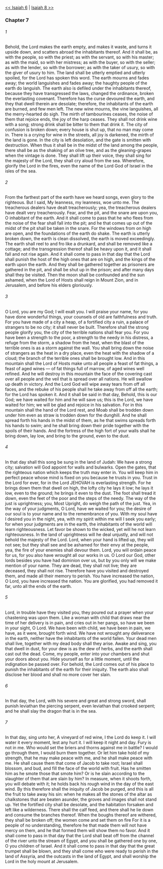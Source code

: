[<< Isaiah 6](Isaiah%206.md)  |  [Isaiah 8 >>](Isaiah%208.md)

### Chapter 7
###### 1
Behold, the Lord makes the earth empty, and makes it waste, and turns it upside down, and scatters abroad the inhabitants thereof. And it shall be, as with the people, so with the priest; as with the servant, so with his master; as with the maid, so with her mistress; as with the buyer, so with the seller; as with the lender, so with the borrower; as with the taker of usury, so with the giver of usury to him. The land shall be utterly emptied and utterly spoiled, for the Lord has spoken this word. The earth mourns and fades away; the world languishes and fades away; the haughty people of the earth do languish. The earth also is defiled under the inhabitants thereof, because they have transgressed the laws, changed the ordinance, broken the everlasting covenant. Therefore has the curse devoured the earth, and they that dwell therein are desolate; therefore, the inhabitants of the earth are burned, and few men left. The new wine mourns, the vine languishes, all the merry-hearted do sigh. The mirth of tambourines ceases, the noise of them that rejoice ends, the joy of the harp ceases. They shall not drink wine with a song; strong drink shall be bitter to them that drink it. The city of confusion is broken down; every house is shut up, that no man may come in. There is a crying for wine in the streets, all joy is darkened, the mirth of the land is gone. In the city is left desolation, and the gate is smitten with destruction. When thus it shall be in the midst of the land among the people, there shall be as the shaking of an olive tree, and as the gleaning-grapes when the vintage is done. They shall lift up their voice, they shall sing for the majesty of the Lord, they shall cry aloud from the sea. Wherefore, glorify the Lord in the fires, even the name of the Lord God of Israel in the isles of the sea.

###### 2
From the farthest part of the earth have we heard songs, even glory to the righteous. But I said, My leanness, my leanness, woe unto me. The treacherous dealers have dealt treacherously; yea, the treacherous dealers have dealt very treacherously. Fear, and the pit, and the snare are upon you, O inhabitant of the earth. And it shall come to pass that he who flees from the noise of the fear shall fall into the pit; and he that comes up out of the midst of the pit shall be taken in the snare. For the windows from on high are open, and the foundations of the earth do shake. The earth is utterly broken down, the earth is clean dissolved, the earth is moved exceedingly. The earth shall reel to and fro like a drunkard, and shall be removed like a cottage; and the transgression thereof shall be heavy upon it, and it shall fall and not rise again. And it shall come to pass in that day that the Lord shall punish the host of the high ones that are on high, and the kings of the earth upon the earth. And they shall be gathered together as prisoners are gathered in the pit, and shall be shut up in the prison; and after many days shall they be visited. Then the moon shall be confounded and the sun ashamed, when the Lord of Hosts shall reign in Mount Zion, and in Jerusalem, and before his elders gloriously.

###### 3
O Lord, you are my God; I will exalt you. I will praise your name, for you have done wonderful things, your counsels of old are faithfulness and truth. For you have made of a city a heap, of a fortified city a ruin, a palace of strangers to be no city; it shall never be built. Therefore shall the strong people glorify you, the city of the terrible nations shall fear you. For you have been a strength to the poor, a strength to the needy in his distress, a refuge from the storm, a shadow from the heat, when the blast of the terrible ones is as a storm against the wall. You shall bring down the noise of strangers as the heat in a dry place, even the heat with the shadow of a cloud; the branch of the terrible ones shall be brought low. And in this mountain shall the Lord of Hosts make unto all people a feast of fat things, a feast of aged wines — of fat things full of marrow, of aged wines well refined. And he will destroy in this mountain the face of the covering cast over all people and the veil that is spread over all nations. He will swallow up death in victory. And the Lord God will wipe away tears from off all faces, and the rebuke of his people shall he take away from off all the earth; for the Lord has spoken it. And it shall be said in that day, Behold, this is our God; we have waited for him and he will save us; this is the Lord, we have waited for him; we will be glad and rejoice in his salvation. For in this mountain shall the hand of the Lord rest, and Moab shall be trodden down under him even as straw is trodden down for the dunghill. And he shall spread forth his hands in the midst of them, as he that swims spreads forth his hands to swim; and he shall bring down their pride together with the spoils of their hands. And the fortress of the high fort of your walls shall he bring down, lay low, and bring to the ground, even to the dust.

###### 4
In that day shall this song be sung in the land of Judah: We have a strong city; salvation will God appoint for walls and bulwarks. Open the gates, that the righteous nation which keeps the truth may enter in. You will keep him in perfect peace whose mind is fixed on you because he trusts in you. Trust in the Lord for ever, for in the Lord JEHOVAH is everlasting strength. For he brings down them that dwell on high, the lofty city he lays it low; he lays it low, even to the ground; he brings it even to the dust. The foot shall tread it down, even the feet of the poor and the steps of the needy. The way of the just is uprightness; you, Most Upright, do weigh the path of the just. Yea, in the way of your judgments, O Lord, have we waited for you; the desire of our soul is to your name and to the remembrance of you. With my soul have I desired you in the night, yea, with my spirit within me will I seek you early; for when your judgments are in the earth, the inhabitants of the world will learn righteousness. Let favor be shown to the wicked, yet will he not learn righteousness. In the land of uprightness will he deal unjustly, and will not behold the majesty of the Lord. Lord, when your hand is lifted up, they will not see; but they shall see and be ashamed for their envy at the people, yea, the fire of your enemies shall devour them. Lord, you will ordain peace for us, for you also have wrought all our works in us. O Lord our God, other lords besides you have had dominion over us, but by you only will we make mention of your name. They are dead, they shall not live; they are deceased, they shall not rise. Therefore have you visited and destroyed them, and made all their memory to perish. You have increased the nation, O Lord, you have increased the nation. You are glorified, you had removed it far, unto all the ends of the earth.

###### 5
Lord, in trouble have they visited you, they poured out a prayer when your chastening was upon them. Like a woman with child that draws near the time of her delivery is in pain, and cries out in her pangs, so have we been in your sight, O Lord. We have been with child, we have been in pain, we have, as it were, brought forth wind. We have not wrought any deliverance in the earth, neither have the inhabitants of the world fallen. Your dead men shall live, together with my dead body shall they arise. Awake and sing, you that dwell in dust, for your dew is as the dew of herbs, and the earth shall cast out the dead. Come, my people, enter into your chambers and shut your doors about you. Hide yourself as for a little moment, until the indignation be passed over. For behold, the Lord comes out of his place to punish the inhabitants of the earth for their iniquity. The earth also shall disclose her blood and shall no more cover her slain.

###### 6
In that day, the Lord, with his severe and great and strong sword, shall punish leviathan the piercing serpent, even leviathan that crooked serpent; and he shall slay the dragon that is in the sea.

###### 7
In that day, sing unto her, A vineyard of red wine, I the Lord do keep it. I will water it every moment, lest any hurt it. I will keep it night and day. Fury is not in me. Who would set the briers and thorns against me in battle? I would go through them, I would burn them together. Or let him take hold of my strength, that he may make peace with me, and he shall make peace with me. He shall cause them that come of Jacob to take root; Israel shall blossom, and bud, and fill the face of the world with fruit. Has he smitten him as he smote those that smote him? Or is he slain according to the slaughter of them that are slain by him? In measure, when it shoots forth, you will debate with it; he holds back his rough wind in the day of the east wind. By this therefore shall the iniquity of Jacob be purged, and this is all the fruit to take away his sin: when he makes all the stones of the altar as chalkstones that are beaten asunder, the groves and images shall not stand up. Yet the fortified city shall be desolate, and the habitation forsaken and left like a wilderness. There shall the calf feed, and there shall he lie down and consume the branches thereof. When the boughs thereof are withered, they shall be broken off; the women come and set them on fire For it is a people of no understanding, therefore he that made them will not have mercy on them, and he that formed them will show them no favor. And it shall come to pass in that day that the Lord shall beat off from the channel of the river unto the stream of Egypt, and you shall be gathered one by one, O you children of Israel. And it shall come to pass in that day that the great trumpet shall be blown, and they shall come who were ready to perish in the land of Assyria, and the outcasts in the land of Egypt, and shall worship the Lord in the holy mount at Jerusalem.